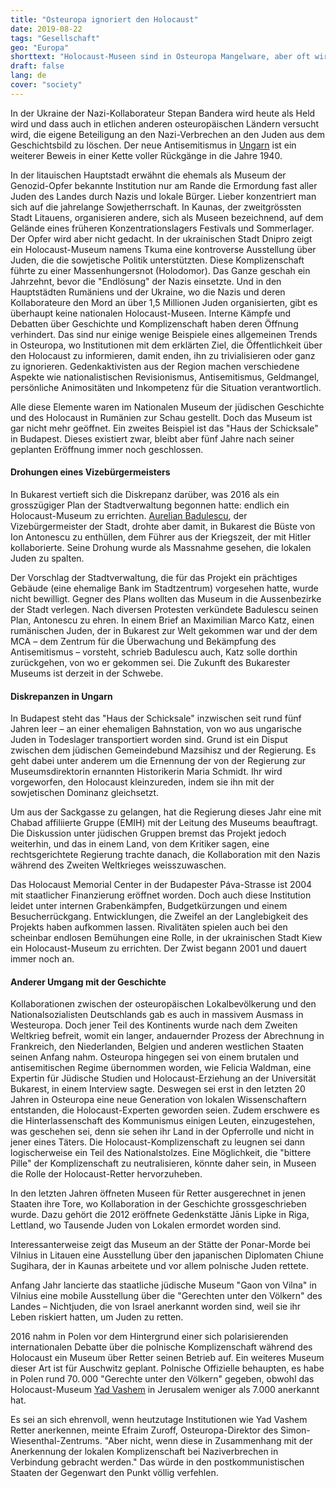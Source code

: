 ```yaml
---
title: "Osteuropa ignoriert den Holocaust"
date: 2019-08-22
tags: "Gesellschaft"
geo: "Europa"
shorttext: "Holocaust-Museen sind in Osteuropa Mangelware, aber oft wird den Kollaborateuren und den Opfern der Sowjetherrschaft gehuldigt."
draft: false
lang: de
cover: "society"
---
```


In der Ukraine der Nazi-Kollaborateur Stepan Bandera wird heute als Held wird und dass auch in etlichen anderen osteuropäischen Ländern versucht wird, die eigene Beteiligung an den Nazi-Verbrechen an den Juden aus dem Geschichtsbild zu löschen. Der neue Antisemitismus in [Ungarn](https://www.timesofisrael.com/topic/anti-semitism-in-hungary/ "ANTI-SEMITISM IN HUNGARY") ist ein weiterer Beweis in einer Kette voller Rückgänge in die Jahre 1940.

In der litauischen Hauptstadt erwähnt die ehemals als Museum der Genozid-Opfer bekannte Institution nur am Rande die Ermordung fast aller Juden des Landes durch Nazis und lokale Bürger. Lieber konzentriert man sich auf die jahrelange Sowjetherrschaft. In Kaunas, der zweitgrössten Stadt Litauens, organisieren andere, sich als Museen bezeichnend, auf dem Gelände eines früheren Konzentrationslagers Festivals und Sommerlager. Der Opfer wird aber nicht gedacht. In der ukrainischen Stadt Dnipro zeigt ein Holocaust-Museum namens Tkuma eine kontroverse Ausstellung über Juden, die die sowjetische Politik unterstützten. Diese Komplizenschaft führte zu einer Massenhungersnot (Holodomor). Das Ganze geschah ein Jahrzehnt, bevor die "Endlösung" der Nazis einsetzte. Und in den Hauptstädten Rumäniens und der Ukraine, wo die Nazis und deren Kollaborateure den Mord an über 1,5 Millionen Juden organisierten, gibt es überhaupt keine nationalen Holocaust-Museen. Interne Kämpfe und Debatten über Geschichte und Komplizenschaft haben deren Öffnung verhindert. Das sind nur einige wenige Beispiele eines allgemeinen Trends in Osteuropa, wo Institutionen mit dem erklärten Ziel, die Öffentlichkeit über den Holocaust zu informieren, damit enden, ihn zu trivialisieren oder ganz zu ignorieren. Gedenkaktivisten aus der Region machen verschiedene Aspekte wie nationalistischen Revisionismus, Antisemitismus, Geldmangel, persönliche Animositäten und Inkompetenz für die Situation verantwortlich.

Alle diese Elemente waren im Nationalen Museum der jüdischen Geschichte und des Holocaust in Rumänien zur Schau gestellt. Doch das Museum ist gar nicht mehr geöffnet. Ein zweites Beispiel ist das "Haus der Schicksale" in Budapest. Dieses existiert zwar, bleibt aber fünf Jahre nach seiner geplanten Eröffnung immer noch geschlossen.

#### Drohungen eines Vizebürgermeisters

In Bukarest vertieft sich die Diskrepanz darüber, was 2016 als ein grosszügiger Plan der Stadtverwaltung begonnen hatte: endlich ein Holocaust-Museum zu errichten. [Aurelian Badulescu](https://newsweek.ro/actualitate/audio-viceprimarul-badulescu-vrea-sa-i-faca-un-bust-maresalului-antonescu "Acuzat că e antisemit, viceprimarul Capitalei vrea un bust al mareșalului Antonescu"), der Vizebürgermeister der Stadt, drohte aber damit, in Bukarest die Büste von Ion Antonescu zu enthüllen, dem Führer aus der Kriegszeit, der mit Hitler kollaborierte. Seine Drohung wurde als Massnahme gesehen, die lokalen Juden zu spalten.

Der Vorschlag der Stadtverwaltung, die für das Projekt ein prächtiges Gebäude (eine ehemalige Bank im Stadtzentrum) vorgesehen hatte, wurde nicht bewilligt. Gegner des Plans wollten das Museum in die Aussenbezirke der Stadt verlegen. Nach diversen Protesten verkündete Badulescu seinen Plan, Antonescu zu ehren. In einem Brief an Maximilian Marco Katz, einen rumänischen Juden, der in Bukarest zur Welt gekommen war und der dem MCA – dem Zentrum für die Überwachung und Bekämpfung des Antisemitismus – vorsteht, schrieb Badulescu auch, Katz solle dorthin zurückgehen, von wo er gekommen sei. Die Zukunft des Bukarester Museums ist derzeit in der Schwebe.

#### Diskrepanzen in Ungarn

In Budapest steht das "Haus der Schicksale" inzwischen seit rund fünf Jahren leer – an einer ehemaligen Bahnstation, von wo aus ungarische Juden in Todeslager transportiert worden sind. Grund ist ein Disput zwischen dem jüdischen Gemeindebund Mazsihisz und der Regierung. Es geht dabei unter anderem um die Ernennung der von der Regierung zur Museumsdirektorin ernannten Historikerin Maria Schmidt. Ihr wird vorgeworfen, den Holocaust kleinzureden, indem sie ihn mit der sowjetischen Dominanz gleichsetzt.

Um aus der Sackgasse zu gelangen, hat die Regierung dieses Jahr eine mit Chabad affiliierte Gruppe (EMIH) mit der Leitung des Museums beauftragt. Die Diskussion unter jüdischen Gruppen bremst das Projekt jedoch weiterhin, und das in einem Land, von dem Kritiker sagen, eine rechtsgerichtete Regierung trachte danach, die Kollaboration mit den Nazis während des Zweiten Weltkrieges weisszuwaschen.

Das Holocaust Memorial Center in der Budapester Páva-Strasse ist 2004 mit staatlicher­ Finanzierung eröffnet worden. Doch auch diese Institution leidet unter internen Grabenkämpfen, Budgetkürzungen und einem Besucherrückgang. Entwicklungen, die Zweifel an der Langlebigkeit des Projekts haben aufkommen lassen. Rivalitäten spielen auch bei den scheinbar endlosen Bemühungen eine Rolle, in der ukrainischen Stadt Kiew ein Holocaust-Museum zu errichten. Der Zwist begann 2001 und dauert immer noch an.

#### Anderer Umgang mit der Geschichte

Kollaborationen zwischen der osteuropäischen Lokalbevölkerung und den Nationalsozialisten Deutschlands gab es auch in massivem Ausmass in Westeuropa. Doch jener Teil des Kontinents wurde nach dem Zweiten Weltkrieg befreit, womit ein langer, andauernder Prozess der Abrechnung in Frankreich, den Niederlanden, Belgien und anderen westlichen Staaten seinen Anfang nahm. Osteuropa hingegen sei von einem brutalen und antisemitischen Regime übernommen worden, wie Felicia Waldman, eine Expertin für Jüdische Studien und Holocaust-Erziehung an der Universität Bukarest, in einem Interview sagte. Deswegen sei erst in den letzten 20 Jahren in Osteuropa eine neue Generation von lokalen Wissenschaftern entstanden, die Holocaust-Experten geworden seien. Zudem erschwere es die Hinterlassenschaft des Kommunismus einigen Leuten, einzugestehen, was geschehen sei, denn sie sehen ihr Land in der Opferrolle und nicht in jener eines Täters. Die Holocaust-Komplizenschaft zu leugnen sei dann logischerweise ein Teil des Nationalstolzes. Eine Möglichkeit, die "bittere Pille" der Komplizenschaft zu neutralisieren, könnte daher sein, in Museen die Rolle der Holocaust-Retter hervorzuheben.

In den letzten Jahren öffneten Museen für Retter ausgerechnet in jenen Staaten ihre Tore, wo Kollaboration in der Geschichte grossgeschrieben wurde. Dazu gehört die 2012 eröffnete Gedenkstätte Jānis Lipke in Riga, Lettland, wo Tausende Juden von Lokalen ermordet worden sind.

Interessanterweise zeigt das Museum an der Stätte der Ponar-Morde bei Vilnius in Litauen eine Ausstellung über den japanischen Diplomaten Chiune Sugihara, der in Kaunas arbeitete und vor allem polnische Juden rettete.

Anfang Jahr lancierte das staatliche jüdische Museum "Gaon von Vilna" in Vilnius eine mobile Ausstellung über die "Gerechten unter den Völkern" des Landes – Nichtjuden, die von Israel anerkannt worden sind, weil sie ihr Leben riskiert hatten, um Juden zu retten.

2016 nahm in Polen vor dem Hintergrund einer sich polarisierenden internationalen Debatte über die polnische Komplizenschaft während des Holocaust ein Museum über Retter seinen Betrieb auf. Ein weiteres Museum dieser Art ist für Auschwitz geplant. Polnische Offizielle behaupten, es habe in Polen rund 70. 000 "Gerechte unter den Völkern" gegeben, obwohl das Holocaust-Museum [Yad Vashem](https://de.wikipedia.org/wiki/Gerechter_unter_den_V%C3%B6lkern "Gerechter unter den Völkern") in Jerusalem weniger als 7.000 anerkannt hat.

Es sei an sich ehrenvoll, wenn heutzutage Institutionen wie Yad Vashem Retter anerkennen, meinte Efraim Zuroff, Osteuropa-Direktor des Simon-Wiesenthal-Zentrums. "Aber nicht, wenn diese in Zusammenhang mit der Anerkennung der lokalen Komplizenschaft bei Naziverbrechen in Verbindung gebracht werden." Das würde in den postkommunistischen Staaten der Gegenwart den Punkt völlig verfehlen.
